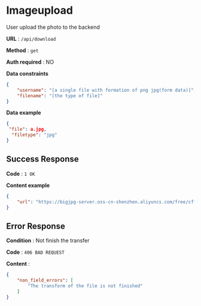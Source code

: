 # Imageupload

User upload the photo to the backend

**URL** : `/api/download`

**Method** : `get`

**Auth required** : NO

**Data constraints**

```json
{
    "username": "[a single file with formation of png jpg(form data)]",
    "filename": "[the type of file]"
}
```

**Data example**

```json
{
 "file": a.jpg,
  "filetype": "jpg"
}
```

## Success Response

**Code** : `1 OK`

**Content example**

```json
{
    "url": "https://bigjpg-server.oss-cn-shenzhen.aliyuncs.com/free/cff075e78fa91edaf3ea67f3cd5752cf_1_-1_art.jpg"
}
```

## Error Response

**Condition** : Not finish the transfer

**Code** : `406 BAD REQUEST`

**Content** :

```json
{
    "non_field_errors": [
        "The transform of the file is not finished"
    ]
}
```
